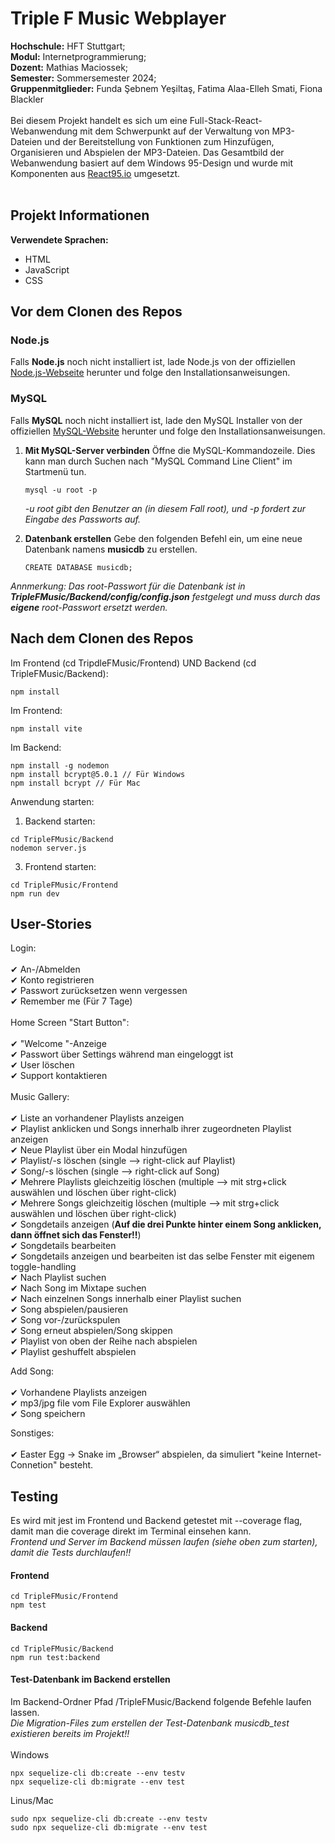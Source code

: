 # Triple F Music Webplayer

**Hochschule:** HFT Stuttgart;<br>
**Modul:** Internetprogrammierung;<br>
**Dozent:** Mathias Maciossek;<br>
**Semester:** Sommersemester 2024;<br>
**Gruppenmitglieder:** Funda Şebnem Yeşiltaş, Fatima Alaa-Elleh Smati, Fiona Blackler<br>
<br>
Bei diesem Projekt handelt es sich um eine Full-Stack-React-Webanwendung mit dem Schwerpunkt auf der Verwaltung von MP3-Dateien und der Bereitstellung von Funktionen zum Hinzufügen, Organisieren und Abspielen der MP3-Dateien. Das Gesamtbild der Webanwendung basiert auf dem Windows 95-Design und wurde mit Komponenten aus [React95.io](https://react95.io/#) umgesetzt.<br>
<br>

## Projekt Informationen
**Verwendete Sprachen:**

- HTML
- JavaScript
- CSS

## Vor dem Clonen des Repos
### Node.js
Falls **Node.js** noch nicht installiert ist, lade Node.js von der offiziellen [Node.js-Webseite](https://nodejs.org/en) herunter und folge den Installationsanweisungen.<br>
### MySQL
Falls **MySQL** noch nicht installiert ist, lade den MySQL Installer von der offiziellen [MySQL-Website](https://dev.mysql.com/downloads/installer/) herunter und folge den Installationsanweisungen.<br>

1. **Mit MySQL-Server verbinden**
   Öffne die MySQL-Kommandozeile. Dies kann man durch Suchen nach "MySQL Command Line Client" im Startmenü tun.<br>
   ~~~
   mysql -u root -p
   ~~~
   *-u root gibt den Benutzer an (in diesem Fall root), und -p fordert zur Eingabe des Passworts auf.*<br>

2. **Datenbank erstellen**
   Gebe den folgenden Befehl ein, um eine neue Datenbank namens **musicdb** zu erstellen.<br>
   ~~~
   CREATE DATABASE musicdb;
   ~~~
*Annmerkung: Das root-Passwort für die Datenbank ist in **TripleFMusic/Backend/config/config.json** festgelegt und muss durch das **eigene** root-Passwort ersetzt werden.*

## Nach dem Clonen des Repos
Im Frontend (cd TripdleFMusic/Frontend) UND Backend (cd TripleFMusic/Backend):<br>
~~~
npm install
~~~

Im Frontend:
~~~
npm install vite
~~~

Im Backend:
~~~
npm install -g nodemon
npm install bcrypt@5.0.1 // Für Windows
npm install bcrypt // Für Mac
~~~

Anwendung starten:

1. Backend starten:
~~~
cd TripleFMusic/Backend
nodemon server.js
~~~
3. Frontend starten:
~~~
cd TripleFMusic/Frontend
npm run dev
~~~

## User-Stories

Login:<br>
<br>
✔ An-/Abmelden <br>
✔ Konto registrieren<br>
✔ Passwort zurücksetzen wenn vergessen<br>
✔ Remember me (Für 7 Tage)<br>
<br>
Home Screen "Start Button":<br>
<br>
✔ "Welcome <username>"-Anzeige<br>
✔ Passwort über Settings während man eingeloggt ist<br>
✔ User löschen<br>
✔ Support kontaktieren<br>
<br>
Music Gallery:<br>
<br>
✔ Liste an vorhandener Playlists anzeigen<br>
✔ Playlist anklicken und Songs innerhalb ihrer zugeordneten Playlist anzeigen<br>
✔ Neue Playlist über ein Modal hinzufügen<br>
✔ Playlist/-s löschen (single --> right-click auf Playlist)<br>
✔ Song/-s löschen (single --> right-click auf Song)<br>
✔ Mehrere Playlists gleichzeitig löschen (multiple --> mit strg+click auswählen und löschen über right-click)<br>
✔ Mehrere Songs gleichzeitig löschen (multiple --> mit strg+click auswählen und löschen über right-click)<br>
✔ Songdetails anzeigen (**Auf die drei Punkte hinter einem Song anklicken, dann öffnet sich das Fenster!!**) <br>
✔ Songdetails bearbeiten<br>
✔ Songdetails anzeigen und bearbeiten ist das selbe Fenster mit eigenem toggle-handling<br>
✔ Nach Playlist suchen<br>
✔ Nach Song im Mixtape suchen<br>
✔ Nach einzelnen Songs innerhalb einer Playlist suchen<br>
✔ Song abspielen/pausieren<br>
✔ Song vor-/zurückspulen<br>
✔ Song erneut abspielen/Song skippen<br>
✔ Playlist von oben der Reihe nach abspielen<br>
✔ Playlist geshuffelt abspielen <br>

Add Song:<br>
<br>
✔ Vorhandene Playlists anzeigen<br>
✔ mp3/jpg file vom File Explorer auswählen<br>
✔ Song speichern<br>

Sonstiges:<br>
<br>
✔ Easter Egg -> Snake im „Browser“ abspielen, da simuliert "keine Internet-Connetion" besteht.<br>

## Testing

Es wird mit jest im Frontend und Backend getestet mit --coverage flag, damit man die coverage direkt im Terminal einsehen kann.<br>
*Frontend und Server im Backend müssen laufen (siehe oben zum starten), damit die Tests durchlaufen!!*

#### Frontend
~~~
cd TripleFMusic/Frontend
npm test 
~~~

#### Backend
~~~
cd TripleFMusic/Backend
npm run test:backend
~~~

#### Test-Datenbank im Backend erstellen
Im Backend-Ordner Pfad <rootDir>/TripleFMusic/Backend folgende Befehle laufen lassen.<br>
*Die Migration-Files zum erstellen der Test-Datenbank musicdb_test existieren bereits im Projekt!!*
<br>
<br>
Windows
~~~
npx sequelize-cli db:create --env testv
npx sequelize-cli db:migrate --env test
~~~

Linus/Mac
~~~
sudo npx sequelize-cli db:create --env testv
sudo npx sequelize-cli db:migrate --env test
~~~
